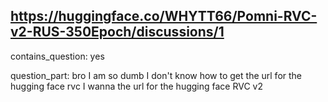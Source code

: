 ## https://huggingface.co/WHYTT66/Pomni-RVC-v2-RUS-350Epoch/discussions/1

contains_question: yes

question_part: bro I am so dumb I don't know how to get the url for the hugging face rvc
I wanna the url for the hugging face RVC v2